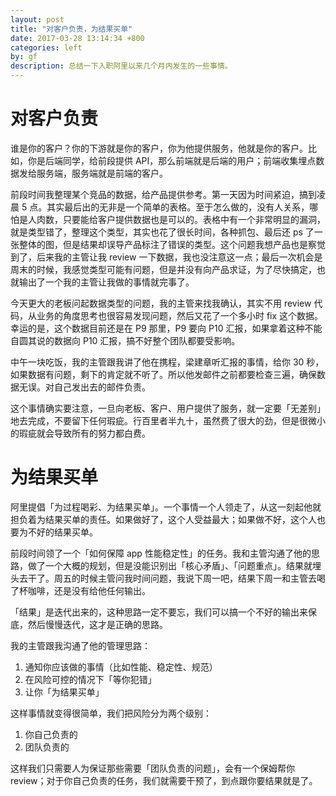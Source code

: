 ```yaml
---
layout: post
title: "对客户负责，为结果买单"
date: 2017-03-28 13:14:34 +800
categories: left
by: gf
description: 总结一下入职阿里以来几个月内发生的一些事情。
---
```


# 对客户负责

谁是你的客户？你的下游就是你的客户，你为他提供服务，他就是你的客户。比如，你是后端同学，给前段提供 API，那么前端就是后端的用户；前端收集埋点数据发给服务端，服务端就是前端的客户。

前段时间我整理某个竞品的数据，给产品提供参考。第一天因为时间紧迫，搞到凌晨 5 点。其实最后出的无非是一个简单的表格。至于怎么做的，没有人关系，哪怕是人肉数，只要能给客户提供数据也是可以的。表格中有一个非常明显的漏洞，就是类型错了，整理这个类型，其实也花了很长时间，各种抓包、最后还 ps 了一张整体的图，但是结果却误导产品标注了错误的类型。这个问题我想产品也是察觉到了，后来我的主管让我 review 一下数据，我也没注意这一点；最后一次机会是周末的时候，我感觉类型可能有问题，但是并没有向产品求证，为了尽快搞定，也就输出了一个我的主管让我做的事情就完事了。

今天更大的老板问起数据类型的问题，我的主管来找我确认，其实不用 review 代码，从业务的角度思考也很容易发现问题，然后又花了一个多小时 fix 这个数据。幸运的是，这个数据目前还是在 P9 那里，P9 要向 P10 汇报，如果拿着这种不能自圆其说的数据向 P10 汇报，搞不好整个团队都要受影响。

中午一块吃饭，我的主管跟我讲了他在携程，梁建章听汇报的事情，给你 30 秒，如果数据有问题，剩下的肯定就不听了。所以他发邮件之前都要检查三遍，确保数据无误。对自己发出去的邮件负责。

这个事情确实要注意，一旦向老板、客户、用户提供了服务，就一定要「无差别」地去完成，不要留下任何瑕疵。行百里者半九十，虽然费了很大的劲，但是很微小的瑕疵就会导致所有的努力都白费。

# 为结果买单

阿里提倡「为过程喝彩、为结果买单」。一个事情一个人领走了，从这一刻起他就担负着为结果买单的责任。如果做好了，这个人受益最大；如果做不好，这个人也要为不好的结果买单。

前段时间领了一个「如何保障 app 性能稳定性」的任务。我和主管沟通了他的思路，做了一个大概的规划，但是没能识别出「核心矛盾」、「问题重点」。结果就埋头去干了。周五的时候主管问我时间问题，我说下周一吧，结果下周一和主管去喝了杯咖啡，还是没有给他任何输出。

「结果」是迭代出来的，这种思路一定不要忘，我们可以搞一个不好的输出来保底，然后慢慢迭代，这才是正确的思路。

我的主管跟我沟通了他的管理思路：

1. 通知你应该做的事情（比如性能、稳定性、规范）
2. 在风险可控的情况下「等你犯错」
3. 让你「为结果买单」

这样事情就变得很简单，我们把风险分为两个级别：

1. 你自己负责的
2. 团队负责的

这样我们只需要人为保证那些需要「团队负责的问题」，会有一个保姆帮你 review；对于你自己负责的任务，我们就需要干预了，到点跟你要结果就是了。

